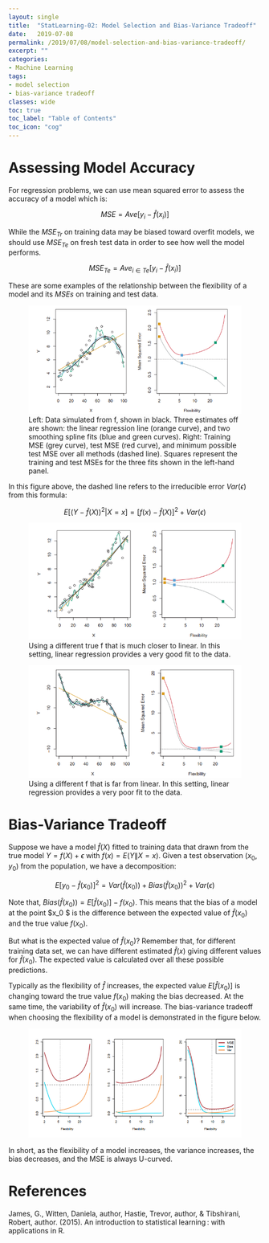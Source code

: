 ```yaml
---
layout: single
title:  "StatLearning-02: Model Selection and Bias-Variance Tradeoff"
date:   2019-07-08
permalink: /2019/07/08/model-selection-and-bias-variance-tradeoff/
excerpt: ""
categories: 
- Machine Learning
tags:
- model selection
- bias-variance tradeoff
classes: wide
toc: true
toc_label: "Table of Contents"
toc_icon: "cog"
---
```


# Assessing Model Accuracy

For regression problems, we can use mean squared error to assess the accuracy of a model which is:

$$MSE = Ave[y_i - \hat{f}(x_i)]$$

While the $MSE_{Tr}$ on training data may be biased toward overfit models, we should use $MSE_{Te}$ on fresh test data in order to see how well the model performs.

$$MSE_{Te} = Ave_{i \in Te}[y_i - \hat{f}(x_i)]$$

These are some examples of the relationship between the flexibility of a model and its $MSEs$ on training and test data.

<figure>
	<img src="https://github.com/datasciblog/datasciblog.github.io/blob/master/_posts/images/2019-07-08-SL-02-model-selection-and-bias-variance-tradeoff/1.png?raw=true">
	<figcaption>Left: Data simulated from f, shown in black. Three estimates off are shown: the linear regression line (orange curve), and two smoothing spline fits (blue and green curves). Right: Training MSE (grey curve), test MSE (red curve), and minimum possible test MSE over all methods (dashed line). Squares represent the training and test MSEs for the three fits shown in the left-hand panel.</figcaption>
</figure>

In this figure above, the dashed line refers to the irreducible error $Var(\epsilon)$ from this formula:

$$E[(Y- \hat{f}(X))^2 | X=x] = [f(x) - \hat{f}(X)]^2 + Var(\epsilon)$$

<figure>
	<img src="https://github.com/datasciblog/datasciblog.github.io/blob/master/_posts/images/2019-07-08-SL-02-model-selection-and-bias-variance-tradeoff/2.png?raw=true">
	<figcaption>Using a different true f that is much closer to linear. In this setting, linear regression provides a very good fit to the data.</figcaption>
</figure>

<figure>
	<img src="https://github.com/datasciblog/datasciblog.github.io/blob/master/_posts/images/2019-07-08-SL-02-model-selection-and-bias-variance-tradeoff/3.png?raw=true">
	<figcaption>Using a different f that is far from linear. In this setting, linear regression provides a very poor fit to the data.</figcaption>
</figure>

# Bias-Variance Tradeoff

Suppose we have a model $\hat{f}(X)$ fitted to training data that drawn from the true model $Y = f(X) + \epsilon$ with $f(x) = E(Y \|X=x)$. Given a test observation $(x_0, y_0)$ from the population, we have a decomposition:

$$E[y_0 - \hat{f}(x_0)]^2 = Var(\hat{f}(x_0)) + Bias(\hat{f}(x_0))^2 + Var(\epsilon)$$

Note that, $Bias(\hat{f}(x_0)) = E[\hat{f}(x_0)] - f(x_0)$. This means that the bias of a model at the point $x_0 $ is the difference between the expected value of $\hat{f}(x_0)$ and the true value $f(x_0)$.

But what is the expected value of $\hat{f}(x_0)$? Remember that, for different training data set, we can have different estimated $\hat{f}(x)$ giving different values for $\hat{f}(x_0)$. The expected value is calculated over all these possible predictions.

Typically as the flexibility of $\hat{f}$ increases, the expected value $E[\hat{f}(x_0)]$ is changing toward the true value $f(x_0)$ making the bias decreased. At the same time, the variability of $\hat{f}(x_0)$ will increase. The bias-variance tradeoff when choosing the flexibility of a model is demonstrated in the figure below.

<figure>
	<img src="https://github.com/datasciblog/datasciblog.github.io/blob/master/_posts/images/2019-07-08-SL-02-model-selection-and-bias-variance-tradeoff/4.png?raw=true">
</figure>

In short, as the flexibility of a model increases, the variance increases, the bias decreases, and the MSE is always U-curved.

# References

  James, G., Witten, Daniela, author, Hastie, Trevor, author, & Tibshirani, Robert, author. (2015). An introduction to statistical learning : with applications in R.